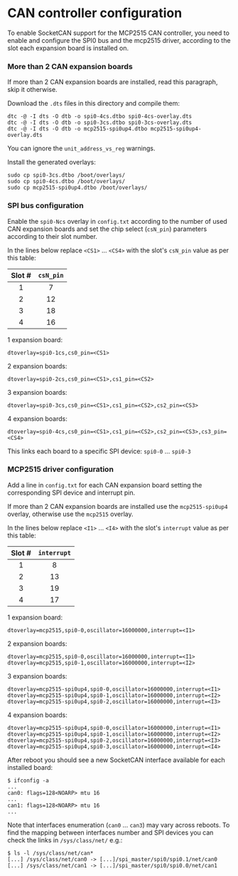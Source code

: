 # CAN controller configuration

To enable SocketCAN support for the MCP2515 CAN controller, you need to enable and configure the SPI0 bus and the mcp2515 driver, according to the slot each expansion board is installed on.

### More than 2 CAN expansion boards

If more than 2 CAN expansion boards are installed, read this paragraph, skip it otherwise.

Download the `.dts` files in this directory and compile them:

```
dtc -@ -I dts -O dtb -o spi0-4cs.dtbo spi0-4cs-overlay.dts
dtc -@ -I dts -O dtb -o spi0-3cs.dtbo spi0-3cs-overlay.dts
dtc -@ -I dts -O dtb -o mcp2515-spi0up4.dtbo mcp2515-spi0up4-overlay.dts
```

You can ignore the `unit_address_vs_reg` warnings.

Install the generated overlays:

```
sudo cp spi0-3cs.dtbo /boot/overlays/
sudo cp spi0-4cs.dtbo /boot/overlays/
sudo cp mcp2515-spi0up4.dtbo /boot/overlays/
```

### SPI bus configuration

Enable the `spi0-Ncs` overlay in `config.txt` according to the number of used CAN expansion boards and set the chip select (`csN_pin`) parameters according to their slot number.

In the lines below replace `<CS1>` ... `<CS4>` with the slot's `csN_pin` value as per this table:

|Slot #|`csN_pin`|
|:-:|:-:|
|1|7|
|2|12|
|3|18|
|4|16|

1 expansion board:
```
dtoverlay=spi0-1cs,cs0_pin=<CS1>
```

2 expansion boards:
```
dtoverlay=spi0-2cs,cs0_pin=<CS1>,cs1_pin=<CS2>
```

3 expansion boards:
```
dtoverlay=spi0-3cs,cs0_pin=<CS1>,cs1_pin=<CS2>,cs2_pin=<CS3>

```

4 expansion boards:
```
dtoverlay=spi0-4cs,cs0_pin=<CS1>,cs1_pin=<CS2>,cs2_pin=<CS3>,cs3_pin=<CS4>
```

This links each board to a specific SPI device: `spi0-0` ... `spi0-3`

### MCP2515 driver configuration

Add a line in `config.txt` for each CAN expansion board setting the corresponding SPI device and interrupt pin.

If more than 2 CAN expansion boards are installed use the `mcp2515-spi0up4` overlay, otherwise use the `mcp2515` overlay.

In the lines below replace `<I1>` ... `<I4>` with the slot's `interrupt` value as per this table:

|Slot #|`interrupt`|
|:-:|:-:|
|1|8|
|2|13|
|3|19|
|4|17|

1 expansion board:
```
dtoverlay=mcp2515,spi0-0,oscillator=16000000,interrupt=<I1>
```

2 expansion boards:
```
dtoverlay=mcp2515,spi0-0,oscillator=16000000,interrupt=<I1>
dtoverlay=mcp2515,spi0-1,oscillator=16000000,interrupt=<I2>
```

3 expansion boards:
```
dtoverlay=mcp2515-spi0up4,spi0-0,oscillator=16000000,interrupt=<I1>
dtoverlay=mcp2515-spi0up4,spi0-1,oscillator=16000000,interrupt=<I2>
dtoverlay=mcp2515-spi0up4,spi0-2,oscillator=16000000,interrupt=<I3>
```

4 expansion boards:
```
dtoverlay=mcp2515-spi0up4,spi0-0,oscillator=16000000,interrupt=<I1>
dtoverlay=mcp2515-spi0up4,spi0-1,oscillator=16000000,interrupt=<I2>
dtoverlay=mcp2515-spi0up4,spi0-2,oscillator=16000000,interrupt=<I3>
dtoverlay=mcp2515-spi0up4,spi0-3,oscillator=16000000,interrupt=<I4>
```

After reboot you should see a new SocketCAN interface available for each installed board:

```
$ ifconfig -a
...
can0: flags=128<NOARP> mtu 16
...
can1: flags=128<NOARP> mtu 16
...
```

Note that interfaces enumeration (`can0` ... `can3`) may vary across reboots.
To find the mapping between interfaces number and SPI devices you can check the links in `/sys/class/net/` e.g.:

```
$ ls -l /sys/class/net/can*
[...] /sys/class/net/can0 -> [...]/spi_master/spi0/spi0.1/net/can0
[...] /sys/class/net/can1 -> [...]/spi_master/spi0/spi0.0/net/can1
```
